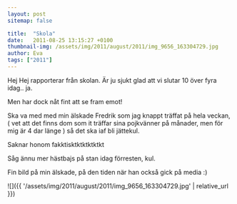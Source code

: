 ```yaml
---
layout: post
sitemap: false

title:  "Skola"
date:   2011-08-25 13:15:27 +0100
thumbnail-img: /assets/img/2011/august/2011/img_9656_163304729.jpg
author: Eva
tags: ["2011"]
---
```


Hej Hej rapporterar från skolan. Är ju sjukt glad att vi slutar 10 över fyra idag.. ja.



Men har dock nåt fint att se fram emot!




Ska va med med min älskade Fredrik som jag knappt träffat på hela veckan, ( vet att det finns dom som it träffar sina pojkvänner på månader, men för mig är 4 dar länge ) så det ska iaf bli jättekul.




Saknar honom fakktisktktktktktkt







Såg ännu mer hästbajs på stan idag förresten, kul.










Fin bild på min älskade, på den tiden när han också gick på media :)

![]({{ '/assets/img/2011/august/2011/img_9656_163304729.jpg'  | relative_url }})

